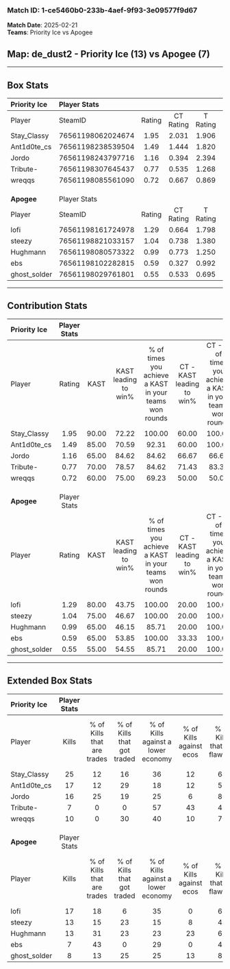 ### Match ID: 1-ce5460b0-233b-4aef-9f93-3e09577f9d67  
**Match Date**: 2025-02-21  
**Teams**: Priority Ice vs Apogee  

## **Map**: de_dust2 - Priority Ice (13) vs Apogee (7)  
---  

## Box Stats  

| **Priority Ice** | Player Stats      |        |           |          |       |       |       |         |        |      |     |
| :- | :- | :-: | :-: | :-: | :-: | :-: | :-: | :-: | :-: | :-: | :-: |
| Player           | SteamID           | Rating | CT Rating | T Rating | KAST  |  ADR  | Kills | Assists | Deaths | K/D  | HS% |
| Stay_Classy      | 76561198062024674 |  1.95  |   2.031   |  1.906   | 90.00 | 111.8 |  25   |    1    |   8    | 3.13 | 44  |
| Ant1d0te_cs      | 76561198238539504 |  1.49  |   1.444   |  1.820   | 85.00 | 111.8 |  17   |   12    |   13   | 1.31 | 58  |
| Jordo            | 76561198243797716 |  1.16  |   0.394   |  2.394   | 65.00 | 75.7  |  16   |    3    |   12   | 1.33 | 31  |
| Tribute-         | 76561198307645437 |  0.77  |   0.535   |  1.268   | 70.00 | 52.6  |   7   |    5    |   11   | 0.64 | 28  |
| wreqqs           | 76561198085561090 |  0.72  |   0.667   |  0.869   | 60.00 | 47.7  |  10   |    2    |   14   | 0.71 | 30  |
|                  |                   |        |           |          |       |       |       |         |        |      |     |
|                  |                   |        |           |          |       |       |       |         |        |      |     |
|                  |                   |        |           |          |       |       |       |         |        |      |     |
| **Apogee**       | Player Stats      |        |           |          |       |       |       |         |        |      |     |
| Player           | SteamID           | Rating | CT Rating | T Rating | KAST  |  ADR  | Kills | Assists | Deaths | K/D  | HS% |
| lofi             | 76561198161724978 |  1.29  |   0.664   |  1.798   | 80.00 | 82.4  |  17   |    4    |   14   | 1.21 | 70  |
| steezy           | 76561198821033157 |  1.04  |   0.738   |  1.380   | 75.00 | 77.4  |  13   |    5    |   15   | 0.87 | 30  |
| Hughmann         | 76561198080573322 |  0.99  |   0.773   |  1.250   | 65.00 | 84.3  |  13   |    4    |   15   | 0.87 | 69  |
| ebs              | 76561198102282815 |  0.59  |   0.327   |  0.992   | 65.00 | 48.6  |   7   |    5    |   16   | 0.44 | 57  |
| ghost_solder     | 76561198029761801 |  0.55  |   0.533   |  0.695   | 55.00 | 41.1  |   8   |    2    |   15   | 0.53 | 50  |
---  

## Contribution Stats  

| **Priority Ice** | Player Stats |       |                      |                                                        |                           |                                                             |                          |                                                            |
| :- | :-: | :-: | :-: | :-: | :-: | :-: | :-: | :-: |
| Player           |    Rating    | KAST  | KAST leading to win% | % of times you achieve a KAST in your teams won rounds | CT - KAST leading to win% | CT - % of times you achieve a KAST in your teams won rounds | T - KAST leading to win% | T - % of times you achieve a KAST in your teams won rounds |
| Stay_Classy      |     1.95     | 90.00 |        72.22         |                         100.00                         |           60.00           |                           100.00                            |          87.50           |                           100.00                           |
| Ant1d0te_cs      |     1.49     | 85.00 |        70.59         |                         92.31                          |           60.00           |                           100.00                            |          85.71           |                           85.71                            |
| Jordo            |     1.16     | 65.00 |        84.62         |                         84.62                          |           66.67           |                            66.67                            |          100.00          |                           100.00                           |
| Tribute-         |     0.77     | 70.00 |        78.57         |                         84.62                          |           71.43           |                            83.33                            |          85.71           |                           85.71                            |
| wreqqs           |     0.72     | 60.00 |        75.00         |                         69.23                          |           50.00           |                            50.00                            |          100.00          |                           85.71                            |
|                  |              |       |                      |                                                        |                           |                                                             |                          |                                                            |
|                  |              |       |                      |                                                        |                           |                                                             |                          |                                                            |
|                  |              |       |                      |                                                        |                           |                                                             |                          |                                                            |
| **Apogee**       | Player Stats |       |                      |                                                        |                           |                                                             |                          |                                                            |
| Player           |    Rating    | KAST  | KAST leading to win% | % of times you achieve a KAST in your teams won rounds | CT - KAST leading to win% | CT - % of times you achieve a KAST in your teams won rounds | T - KAST leading to win% | T - % of times you achieve a KAST in your teams won rounds |
| lofi             |     1.29     | 80.00 |        43.75         |                         100.00                         |           20.00           |                           100.00                            |          54.55           |                           100.00                           |
| steezy           |     1.04     | 75.00 |        46.67         |                         100.00                         |           20.00           |                           100.00                            |          60.00           |                           100.00                           |
| Hughmann         |     0.99     | 65.00 |        46.15         |                         85.71                          |           20.00           |                           100.00                            |          62.50           |                           83.33                            |
| ebs              |     0.59     | 65.00 |        53.85         |                         100.00                         |           33.33           |                           100.00                            |          60.00           |                           100.00                           |
| ghost_solder     |     0.55     | 55.00 |        54.55         |                         85.71                          |           20.00           |                           100.00                            |          83.33           |                           83.33                            |
---  

## Extended Box Stats  

| **Priority Ice** | Player Stats |                            |                            |                                    |                         |                              |                                 |        |                             |                                     |                          |                               |                            |
| :- | :-: | :-: | :-: | :-: | :-: | :-: | :-: | :-: | :-: | :-: | :-: | :-: | :-: |
| Player           |    Kills     | % of Kills that are trades | % of Kills that got traded | % of Kills against a lower economy | % of Kills against ecos | % of Kills that are flawless | % of Kills that are close duels | Deaths | % of Deaths that get traded | % of Deaths against a lower economy | % of Deaths against ecos | % of Deaths that are flawless | % of Deaths that are close |
| Stay_Classy      |      25      |             12             |             16             |                 36                 |           12            |              64              |                8                |   8    |             13              |                  0                  |            0             |              63               |             25             |
| Ant1d0te_cs      |      17      |             12             |             29             |                 18                 |           12            |              53              |                0                |   13   |             31              |                 23                  |            0             |              46               |             15             |
| Jordo            |      16      |             25             |             19             |                 25                 |            6            |              88              |                0                |   12   |              8              |                  8                  |            0             |              42               |             8              |
| Tribute-         |      7       |             0              |             0              |                 57                 |           43            |              43              |                0                |   11   |             18              |                 18                  |            0             |              64               |             0              |
| wreqqs           |      10      |             0              |             30             |                 40                 |           10            |              70              |                0                |   14   |              7              |                  7                  |            0             |              93               |             0              |
|                  |              |                            |                            |                                    |                         |                              |                                 |        |                             |                                     |                          |                               |                            |
|                  |              |                            |                            |                                    |                         |                              |                                 |        |                             |                                     |                          |                               |                            |
|                  |              |                            |                            |                                    |                         |                              |                                 |        |                             |                                     |                          |                               |                            |
| **Apogee**       | Player Stats |                            |                            |                                    |                         |                              |                                 |        |                             |                                     |                          |                               |                            |
| Player           |    Kills     | % of Kills that are trades | % of Kills that got traded | % of Kills against a lower economy | % of Kills against ecos | % of Kills that are flawless | % of Kills that are close duels | Deaths | % of Deaths that get traded | % of Deaths against a lower economy | % of Deaths against ecos | % of Deaths that are flawless | % of Deaths that are close |
| lofi             |      17      |             18             |             6              |                 35                 |            0            |              65              |                6                |   14   |             14              |                 14                  |            7             |              64               |             0              |
| steezy           |      13      |             15             |             23             |                 15                 |            8            |              46              |               15                |   15   |             20              |                  7                  |            0             |              60               |             7              |
| Hughmann         |      13      |             31             |             23             |                 23                 |           23            |              69              |                0                |   15   |             13              |                 13                  |            0             |              67               |             0              |
| ebs              |      7       |             43             |             0              |                 29                 |            0            |              43              |               14                |   16   |             31              |                  6                  |            0             |              56               |             6              |
| ghost_solder     |      8       |             13             |             25             |                 25                 |           13            |              88              |               13                |   15   |             20              |                 13                  |            0             |              80               |             0              |
